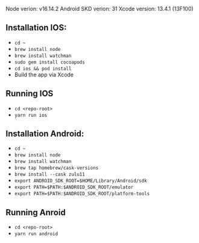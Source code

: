 Node verion: v16.14.2
Android SKD verion: 31
Xcode version: 13.4.1 (13F100)

## Installation IOS:
- ```cd ~```
- ```brew install node```
- ```brew install watchman```
- ```sudo gem install cocoapods```
- ```cd ios && pod install```
- Build the app via Xcode

## Running IOS
- ```cd <repo-root>```
- ```yarn run ios```

## Installation Android:
- ```cd ~```
- ```brew install node```
- ```brew install watchman```
- ```brew tap homebrew/cask-versions```
- ```brew install --cask zulu11```
- ```export ANDROID_SDK_ROOT=$HOME/Library/Android/sdk```
- ```export PATH=$PATH:$ANDROID_SDK_ROOT/emulator```
- ```export PATH=$PATH:$ANDROID_SDK_ROOT/platform-tools```

## Running Anroid
- ```cd <repo-root>```
- ```yarn run android```
